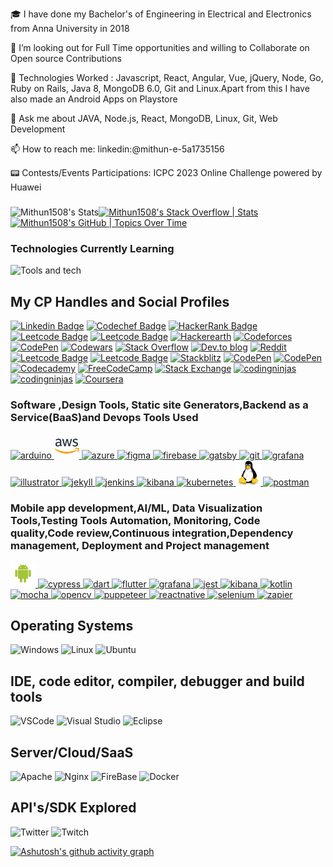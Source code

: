 
🎓 I have done my Bachelor's of Engineering in Electrical and Electronics from Anna University in 2018

🔭  I’m looking out for Full Time opportunities and willing to Collaborate on Open source Contributions

🌱 Technologies Worked : Javascript, React, Angular, Vue, jQuery, Node, Go, Ruby on Rails, Java 8, MongoDB 6.0, Git and Linux.Apart from this I have also made an Android Apps on Playstore 

💬 Ask me about JAVA, Node.js, React, MongoDB, Linux, Git, Web Development

📫 How to reach me: linkedin:@mithun-e-5a1735156

📟 Contests/Events Participations: ICPC 2023 Online Challenge powered by Huawei
###

![Mithun1508's Stats](https://github-readme-stats.vercel.app/api?username=Mithun1508&theme=tokyonight&show_icons=true&hide_border=true&count_private=true)[![Mithun1508's Stack Overflow | Stats](https://stats.quine.sh/Mithun1508/stack-overflow?theme=dark)](http://localhost:3000?utm_source=widgets&utm_campaign=Mithun1508)
[![Mithun1508's GitHub | Topics Over Time](https://stats.quine.sh/Mithun1508/topics-over-time?theme=dark)](http://localhost:3000?utm_source=widgets&utm_campaign=Mithun1508)


### Technologies Currently Learning 
	
![Tools and tech](https://github.com/Mithun1508/Mithun1508/assets/93249038/1b3f13d8-bbf4-44b7-bfb0-0133b3515d6f)

## My CP Handles and Social Profiles

[![Linkedin Badge](https://img.shields.io/badge/LinkedIn-0077B5?style=for-the-badge&logo=linkedin&logoColor=white)](https://www.linkedin.com/in/mithun-e-5a1735156/)
  [![Codechef Badge](https://img.shields.io/badge/Codechef-%23B92B27.svg?&style=for-the-badge&logo=Codechef&logoColor=white)](https://www.codechef.com/users/mithun_77)
                 [![HackerRank Badge](https://img.shields.io/badge/-Hackerrank-2EC866?style=for-the-badge&logo=HackerRank&logoColor=white)](https://www.hackerrank.com/mithuntran)
                  [![Leetcode Badge](https://img.shields.io/badge/-LeetCode-FFA116?style=for-the-badge&logo=LeetCode&logoColor=black)](https://leetcode.com/Mith1508/)
 [![Leetcode Badge](https://img.shields.io/badge/GeeksforGeeks-298D46?style=for-the-badge&logo=geeksforgeeks&logoColor=white)](https://auth.geeksforgeeks.org/user/mithuntran/) 
 [![Hackerearth](https://img.shields.io/badge/HackerEarth-%232C3454.svg?&style=for-the-badge&logo=HackerEarth&logoColor=Blue)](https://www.hackerearth.com/@mithun242)
 [![Codeforces](https://img.shields.io/badge/Codeforces-445f9d?style=for-the-badge&logo=Codeforces&logoColor=white)](https://codeforces.com/profile/mithuntran)
  [![CodePen](https://img.shields.io/badge/Topcoder-29A7DF?style=for-the-badge&logo=Topcoder&logoColor=white)](https://www.topcoder.com/members/mithune)
  [![Codewars](https://img.shields.io/badge/Codewars-B1361E?style=for-the-badge&logo=codewars&logoColor=grey)](https://www.codewars.com/users/Mithun1508)
  [![Stack Overflow](https://img.shields.io/badge/-Stackoverflow-FE7A16?style=for-the-badge&logo=stack-overflow&logoColor=white)](https://stackoverflow.com/users/20698323/mithun?tab=profile)
  [![Dev.to blog](https://img.shields.io/badge/dev.to-0A0A0A?style=for-the-badge&logo=dev.to&logoColor=white)](https://dev.to/mithun1508)
  [![Reddit](https://img.shields.io/badge/Reddit-%23FF4500.svg?style=for-the-badge&logo=Reddit&logoColor=white)](https://www.reddit.com/user/Mithun1508)
  [![Leetcode Badge](https://img.shields.io/badge/Twitch-9146FF?style=for-the-badge&logo=twitch&logoColor=white)](https://www.twitch.tv/settings/profile)
  [![Leetcode Badge](https://img.shields.io/badge/Discord-5865F2?style=for-the-badge&logo=discord&logoColor=white)](https://discord.com/channels/@me)
  [![Stackblitz](https://img.shields.io/badge/Stackblitz-fff?style=for-the-badge&logo=Stackblitz&logoColor=1389FD)](https://stackblitz.com/@Mithun1508)
  [![CodePen](https://img.shields.io/badge/Codepen-000000?style=for-the-badge&logo=codepen&logoColor=white)](https://codepen.io/Mithun1508)
   [![CodePen](https://img.shields.io/badge/Hashnode-2962FF?style=for-the-badge&logo=hashnode&logoColor=white)](https://hashnode.com/@Mithun1508)
  [![Codecademy](https://img.shields.io/badge/Codecademy-FFF0E5?style=for-the-badge&logo=codecademy&logoColor=1F243A)](https://www.codecademy.com/profiles/Mithun1508)
   [![FreeCodeCamp](https://img.shields.io/badge/Freecodecamp-%23123.svg?&style=for-the-badge&logo=freecodecamp&logoColor=green)](https://www.freecodecamp.org/fccec926b4a-a620-47f9-910c-462c98df49f1)
   [![Stack Exchange](https://img.shields.io/badge/StackExchange-%23ffffff.svg?style=for-the-badge&logo=StackExchange&logoColor=white)](https://meta.stackexchange.com/users/1343479/mithun1508)
[![codingninjas](https://img.shields.io/badge/coding%20ninjas-DD6620?style=for-the-badge&logo=codingninjas&logoColor=white)](https://www.codingninjas.com/codestudio/profile/7fea7387-cdf8-48e6-b96d-c8c28ffd5f30)
[![codingninjas](https://img.shields.io/badge/GitLab-330F63?style=for-the-badge&logo=gitlab&logoColor=white)](https://gitlab.com/Mithun1508)
[![Coursera](https://img.shields.io/badge/Coursera-%230056D2.svg?style=for-the-badge&logo=Coursera&logoColor=white)](https://www.coursera.org/user/03dc8e03a7dbe8f8e50128911e6ae7d2)
</div>


  
<h3 align="left"> Software ,Design Tools, Static site Generators,Backend as a Service(BaaS)and Devops Tools Used </h3>
<p align="left"> <a href="https://www.arduino.cc/" target="_blank" rel="noreferrer"> <img src="https://cdn.worldvectorlogo.com/logos/arduino-1.svg" alt="arduino" width="40" height="40"/> </a> <a href="https://aws.amazon.com" target="_blank" rel="noreferrer"> <img src="https://raw.githubusercontent.com/devicons/devicon/master/icons/amazonwebservices/amazonwebservices-original-wordmark.svg" alt="aws" width="40" height="40"/> </a> <a href="https://azure.microsoft.com/en-in/" target="_blank" rel="noreferrer"> <img src="https://www.vectorlogo.zone/logos/microsoft_azure/microsoft_azure-icon.svg" alt="azure" width="40" height="40"/> </a> <a href="https://www.figma.com/" target="_blank" rel="noreferrer"> <img src="https://www.vectorlogo.zone/logos/figma/figma-icon.svg" alt="figma" width="40" height="40"/> </a> <a href="https://firebase.google.com/" target="_blank" rel="noreferrer"> <img src="https://www.vectorlogo.zone/logos/firebase/firebase-icon.svg" alt="firebase" width="40" height="40"/> </a> <a href="https://www.gatsbyjs.com/" target="_blank" rel="noreferrer"> <img src="https://www.vectorlogo.zone/logos/gatsbyjs/gatsbyjs-icon.svg" alt="gatsby" width="40" height="40"/> </a> <a href="https://git-scm.com/" target="_blank" rel="noreferrer"> <img src="https://www.vectorlogo.zone/logos/git-scm/git-scm-icon.svg" alt="git" width="40" height="40"/> </a> <a href="https://grafana.com" target="_blank" rel="noreferrer"> <img src="https://www.vectorlogo.zone/logos/grafana/grafana-icon.svg" alt="grafana" width="40" height="40"/> </a> <a href="https://www.adobe.com/in/products/illustrator.html" target="_blank" rel="noreferrer"> <img src="https://www.vectorlogo.zone/logos/adobe_illustrator/adobe_illustrator-icon.svg" alt="illustrator" width="40" height="40"/> </a> <a href="https://jekyllrb.com/" target="_blank" rel="noreferrer"> <img src="https://www.vectorlogo.zone/logos/jekyllrb/jekyllrb-icon.svg" alt="jekyll" width="40" height="40"/> </a> <a href="https://www.jenkins.io" target="_blank" rel="noreferrer"> <img src="https://www.vectorlogo.zone/logos/jenkins/jenkins-icon.svg" alt="jenkins" width="40" height="40"/> </a> <a href="https://www.elastic.co/kibana" target="_blank" rel="noreferrer"> <img src="https://www.vectorlogo.zone/logos/elasticco_kibana/elasticco_kibana-icon.svg" alt="kibana" width="40" height="40"/> </a> <a href="https://kubernetes.io" target="_blank" rel="noreferrer"> <img src="https://www.vectorlogo.zone/logos/kubernetes/kubernetes-icon.svg" alt="kubernetes" width="40" height="40"/> </a> <a href="https://www.linux.org/" target="_blank" rel="noreferrer"> <img src="https://raw.githubusercontent.com/devicons/devicon/master/icons/linux/linux-original.svg" alt="linux" width="40" height="40"/> </a> <a href="https://postman.com" target="_blank" rel="noreferrer"> <img src="https://www.vectorlogo.zone/logos/getpostman/getpostman-icon.svg" alt="postman" width="40" height="40"/> </a> </p>
<h3 align="left">Mobile app development,AI/ML, Data Visualization Tools,Testing Tools Automation, Monitoring, Code quality,Code review,Continuous integration,Dependency management, Deployment and Project management </h3>
<p align="left">
</p>
<p align="left"> <a href="https://developer.android.com" target="_blank" rel="noreferrer"> <img src="https://raw.githubusercontent.com/devicons/devicon/master/icons/android/android-original-wordmark.svg" alt="android" width="40" height="40"/> </a> <a href="https://www.cypress.io" target="_blank" rel="noreferrer"> <img src="https://raw.githubusercontent.com/simple-icons/simple-icons/6e46ec1fc23b60c8fd0d2f2ff46db82e16dbd75f/icons/cypress.svg" alt="cypress" width="40" height="40"/> </a> <a href="https://dart.dev" target="_blank" rel="noreferrer"> <img src="https://www.vectorlogo.zone/logos/dartlang/dartlang-icon.svg" alt="dart" width="40" height="40"/> </a> <a href="https://flutter.dev" target="_blank" rel="noreferrer"> <img src="https://www.vectorlogo.zone/logos/flutterio/flutterio-icon.svg" alt="flutter" width="40" height="40"/> </a> <a href="https://grafana.com" target="_blank" rel="noreferrer"> <img src="https://www.vectorlogo.zone/logos/grafana/grafana-icon.svg" alt="grafana" width="40" height="40"/> </a> <a href="https://jestjs.io" target="_blank" rel="noreferrer"> <img src="https://www.vectorlogo.zone/logos/jestjsio/jestjsio-icon.svg" alt="jest" width="40" height="40"/> </a> <a href="https://www.elastic.co/kibana" target="_blank" rel="noreferrer"> <img src="https://www.vectorlogo.zone/logos/elasticco_kibana/elasticco_kibana-icon.svg" alt="kibana" width="40" height="40"/> </a> <a href="https://kotlinlang.org" target="_blank" rel="noreferrer"> <img src="https://www.vectorlogo.zone/logos/kotlinlang/kotlinlang-icon.svg" alt="kotlin" width="40" height="40"/> </a> <a href="https://mochajs.org" target="_blank" rel="noreferrer"> <img src="https://www.vectorlogo.zone/logos/mochajs/mochajs-icon.svg" alt="mocha" width="40" height="40"/> </a> <a href="https://opencv.org/" target="_blank" rel="noreferrer"> <img src="https://www.vectorlogo.zone/logos/opencv/opencv-icon.svg" alt="opencv" width="40" height="40"/> </a> <a href="https://github.com/puppeteer/puppeteer" target="_blank" rel="noreferrer"> <img src="https://www.vectorlogo.zone/logos/pptrdev/pptrdev-official.svg" alt="puppeteer" width="40" height="40"/> </a> <a href="https://reactnative.dev/" target="_blank" rel="noreferrer"> <img src="https://reactnative.dev/img/header_logo.svg" alt="reactnative" width="40" height="40"/> </a> <a href="https://www.selenium.dev" target="_blank" rel="noreferrer"> <img src="https://raw.githubusercontent.com/detain/svg-logos/780f25886640cef088af994181646db2f6b1a3f8/svg/selenium-logo.svg" alt="selenium" width="40" height="40"/> </a> <a href="https://zapier.com" target="_blank" rel="noreferrer"> <img src="https://www.vectorlogo.zone/logos/zapier/zapier-icon.svg" alt="zapier" width="40" height="40"/> </a> </p>
 </div>

 


 ## Operating Systems </h3>  
![Windows](https://img.shields.io/badge/-Windows-0078D6.svg?logo=windows&style=flat)
![Linux](https://img.shields.io/badge/-Linux-6C6694.svg?logo=linux&style=flat)
![Ubuntu](https://img.shields.io/badge/-Ubuntu-6F52B5.svg?logo=ubuntu&style=flat)


 ##  IDE, code editor, compiler, debugger and build tools  
![VSCode](https://img.shields.io/badge/-Visual%20Studio%20Code-007ACC.svg?logo=visual-studio-code&style=flat)
![Visual Studio](https://img.shields.io/badge/-Visual%20Studio-5C2D91.svg?logo=visual-studio&style=flat)
![Eclipse](https://img.shields.io/badge/Eclipse-FE7A16.svg?logo=eclipse&style=flat&logoColor=white)

## Server/Cloud/SaaS 
![Apache](https://img.shields.io/badge/Apache-%23D42029.svg?logo=apache&style=flat&logoColor=white)
![Nginx](https://img.shields.io/badge/Nginx-%23009639.svg?logo=nginx&style=flat&logoColor=white)
![FireBase](https://img.shields.io/badge/Firebase-%23039BE5.svg?logo=firebase&style=flat)
 ![Docker](https://img.shields.io/badge/-Docker-%230db7ed.svg?logo=docker&style=flat&logoColor=white)
 
 
  ## API's/SDK  Explored   
 ![Twitter](https://img.shields.io/badge/Twitter-%231DA1F2.svg?logo=Twitter&style=flat&logoColor=white)
 ![Twitch](https://img.shields.io/badge/Twitch-%239146FF.svg?logo=Twitch&style=flat&logoColor=white)

 [![Ashutosh's github activity graph](https://github-readme-activity-graph.vercel.app/graph?username=Mithun1508&theme=dracula)](https://github.com/ashutosh00710/github-readme-activity-graph)


